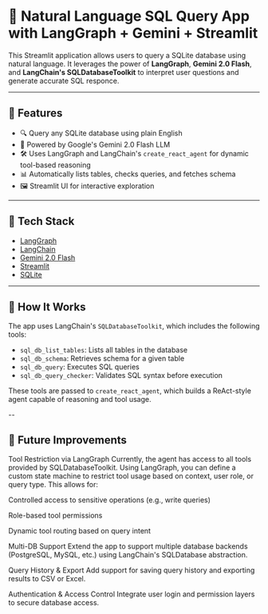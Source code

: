 # 🧠 Natural Language SQL Query App with LangGraph + Gemini + Streamlit

This Streamlit application allows users to query a SQLite database using natural language. It leverages the power of **LangGraph**, **Gemini 2.0 Flash**, and **LangChain's SQLDatabaseToolkit** to interpret user questions and generate accurate SQL responce.

---

## 🚀 Features

- 🔍 Query any SQLite database using plain English
- 🧠 Powered by Google's Gemini 2.0 Flash LLM
- 🛠️ Uses LangGraph and LangChain's `create_react_agent` for dynamic tool-based reasoning
- 📊 Automatically lists tables, checks queries, and fetches schema
- 🖼️ Streamlit UI for interactive exploration

---

## 🧰 Tech Stack

- [LangGraph](https://github.com/langchain-ai/langgraph)
- [LangChain](https://github.com/langchain-ai/langchain)
- [Gemini 2.0 Flash](https://ai.google.dev/)
- [Streamlit](https://streamlit.io/)
- [SQLite](https://www.sqlite.org/index.html)

---

## 🧪 How It Works

The app uses LangChain's `SQLDatabaseToolkit`, which includes the following tools:

- `sql_db_list_tables`: Lists all tables in the database
- `sql_db_schema`: Retrieves schema for a given table
- `sql_db_query`: Executes SQL queries
- `sql_db_query_checker`: Validates SQL syntax before execution

These tools are passed to `create_react_agent`, which builds a ReAct-style agent capable of reasoning and tool usage.

--

## 🔮 Future Improvements
Tool Restriction via LangGraph Currently, the agent has access to all tools provided by SQLDatabaseToolkit. Using LangGraph, you can define a custom state machine to restrict tool usage based on context, user role, or query type. This allows for:

Controlled access to sensitive operations (e.g., write queries)

Role-based tool permissions

Dynamic tool routing based on query intent

Multi-DB Support Extend the app to support multiple database backends (PostgreSQL, MySQL, etc.) using LangChain's SQLDatabase abstraction.

Query History & Export Add support for saving query history and exporting results to CSV or Excel.

Authentication & Access Control Integrate user login and permission layers to secure database access.
